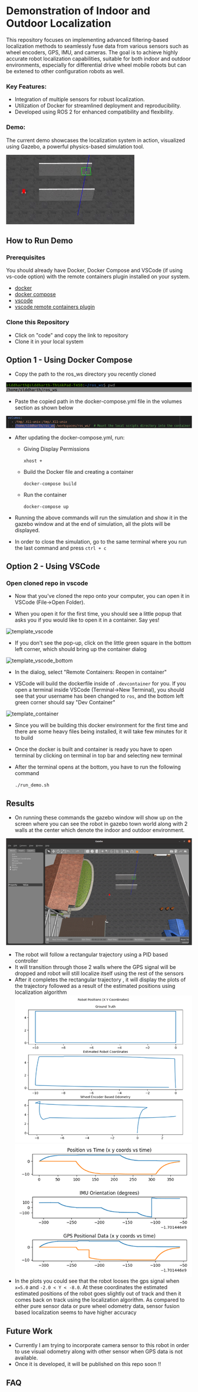 # Demonstration of Indoor and Outdoor Localization

This repository focuses on implementing advanced filtering-based localization methods to seamlessly fuse data from various sensors such as wheel encoders, GPS, IMU, and cameras. The goal is to achieve highly accurate robot localization capabilities, suitable for both indoor and outdoor environments, especially for differential drive wheel mobile robots but can be extened to other configuration robots as well.

### Key Features:

* Integration of multiple sensors for robust localization.
* Utilization of Docker for streamlined deployment and reproducibility.
* Developed using ROS 2 for enhanced compatibility and flexibility.

### Demo:
The current demo showcases the localization system in action, visualized using Gazebo, a powerful physics-based simulation tool.

![](https://github.com/siddharthbhurat4/ros_ws/blob/humble/demo_gif.gif)

## How to Run Demo

### Prerequisites

You should already have Docker, Docker Compose and VSCode (if using vs-code option) with the remote containers plugin installed on your system.

* [docker](https://docs.docker.com/engine/install/)
* [docker compose](https://docs.docker.com/compose/install/)
* [vscode](https://code.visualstudio.com/)
* [vscode remote containers plugin](https://marketplace.visualstudio.com/items?itemName=ms-vscode-remote.remote-containers)

### Clone this Repository

* Click on "code" and copy the link to repository
* Clone it in your local system

## Option 1 - Using Docker Compose

* Copy the path to the ros_ws directory you recently cloned

![finding directory path](https://github.com/siddharthbhurat4/ros_ws/blob/humble/directory.png)

* Paste the copied path in the docker-compose.yml file in the volumes section as shown below

![pasting in docker compose](https://github.com/siddharthbhurat4/ros_ws/blob/humble/path_compose.png)

* After updating the docker-compose.yml, run:
  
  * Giving Display Permissions
    
      ` xhost + `
  
  * Build the Docker file and creating a container

    ` docker-compose build `

  * Run the container
    
    ` docker-compose up `

* Running the above commands will run the simulation and show it in the gazebo window and at the end of simulation, all the plots will be displayed.
* In order to close the simulation, go to the same terminal where you run the last command and press `ctrl + c`


## Option 2 - Using VSCode
### Open cloned repo in vscode

* Now that you've cloned the repo onto your computer, you can open it in VSCode (File->Open Folder). 

* When you open it for the first time, you should see a little popup that asks you if you would like to open it in a container.  Say yes!

![template_vscode](https://user-images.githubusercontent.com/6098197/91332551-36898100-e781-11ea-9080-729964373719.png)

* If you don't see the pop-up, click on the little green square in the bottom left corner, which should bring up the container dialog

![template_vscode_bottom](https://user-images.githubusercontent.com/6098197/91332638-5d47b780-e781-11ea-9fb6-4d134dbfc464.png)

* In the dialog, select "Remote Containers: Reopen in container"

* VSCode will build the dockerfile inside of `.devcontainer` for you.  If you open a terminal inside VSCode (Terminal->New Terminal), you should see that your username has been changed to `ros`, and the bottom left green corner should say "Dev Container"

![template_container](https://user-images.githubusercontent.com/6098197/91332895-adbf1500-e781-11ea-8afc-7a22a5340d4a.png)

* Since you will be building this docker environment for the first time and there are some heavy files being installed, it will take few minutes for it to build

* Once the docker is built and container is ready you have to open terminal by clicking on terminal in top bar and selecting new terminal
* After the terminal opens at the bottom, you have to run the following command
  
  `./run_demo.sh`


## Results
* On running these commands the gazebo window will show up on the screen where you can see the robot in gazebo town world along with 2 walls at the center which denote the indoor and outdoor environment.

![](https://github.com/siddharthbhurat4/ros_ws/blob/humble/gazebo_bot.png)

* The robot will follow a rectangular trajectory using a PID based controller
* It will transition through those 2 walls where the GPS signal will be dropped and robot will still localize itself using the rest of the sensors
* After it completes the rectangular trajectory , it will display the plots of the trajectory followed as a result of the estimated positions using localization algorithm
![](https://github.com/siddharthbhurat4/ros_ws/blob/humble/positions.png)
![](https://github.com/siddharthbhurat4/ros_ws/blob/humble/sensor_data.png)
* In the plots you could see that the robot looses the gps signal when `x=5.0` and `-2.0 < Y < -8.0`. At these coordinates the estimated estimated positions of the robot goes slightly out of track and then it comes back on track using the localization algorithm. As compared to either pure sensor data or pure wheel odometry data, sensor fusion based localization seems to have higher accuracy

## Future Work
* Currently I am trying to incorporate camera sensor to this robot in order to use visual odometry along with other sensor when GPS data is not available. 
* Once it is developed, it will be published on this repo soon !!

## FAQ